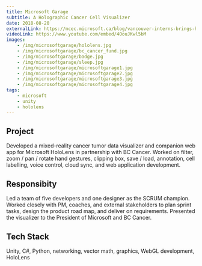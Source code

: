 ```yaml
---
title: Microsoft Garage
subtitle: A Holographic Cancer Cell Visualizer
date: 2018-08-20
externalLink: https://mcec.microsoft.ca/blog/vancouver-interns-brings-holograms-to-bc-cancer/
videoLink: https://www.youtube.com/embed/4OouJKwl5bM
images:
    - /img/microsoftgarage/hololens.jpg
    - /img/microsoftgarage/bc_cancer_fund.jpg
    - /img/microsoftgarage/badge.jpg
    - /img/microsoftgarage/sleep.jpg
    - /img/microsoftgarage/microsoftgarage1.jpg
    - /img/microsoftgarage/microsoftgarage2.jpg
    - /img/microsoftgarage/microsoftgarage3.jpg
    - /img/microsoftgarage/microsoftgarage4.jpg
tags: 
    - microsoft
    - unity
    - hololens
---
```


## Project 
Developed a mixed-reality cancer tumor data visualizer and companion web app for Microsoft HoloLens in partnership with BC Cancer. Worked on filter, zoom / pan / rotate hand gestures, clipping box, save / load, annotation, cell labelling, voice control, cloud sync, and web application development.

## Responsibity 
Led a team of five developers and one designer as the SCRUM champion. Worked closely with PM, coaches, and external stakeholders to plan sprint tasks, design the product road map, and deliver on requirements. Presented the visualizer to the President of Microsoft and BC Cancer.

## Tech Stack 
Unity, C#, Python, networking, vector math, graphics, WebGL development, HoloLens